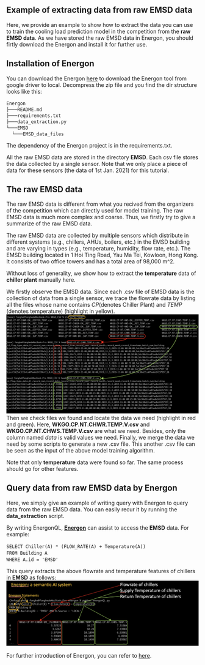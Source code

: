 ## Example of extracting data from raw EMSD data
Here, we provide an example to show how to extract the data you can use to train the cooling load prediction model in the competition from the **raw EMSD data**. As we have stored the raw EMSD data in Energon, you should firtly download the Energon and install it for further use.

## Installation of Energon
You can download the Energon [here][download2] to download the Energon tool from google driver to local. Decompress the zip file and you find the dir structure looks like this:
```
Energon
├───README.md
├───requirements.txt
├───data_extraction.py 
└───EMSD
  └───EMSD_data_files
```
The dependency of the Energon project is in the requirements.txt.

All the raw EMSD data are stored in the directory **EMSD**. Each csv file stores the data collected by a single sensor. Note that we only place a piece of data for these sensors (the data of 1st Jan. 2021) for this tutorial.

## The raw EMSD data
The raw EMSD data is different from what you recived from the organizers of the competition which can directly used for model training. The raw EMSD data is much more complex and coarse. Thus, we firstly try to give a summarize of the raw EMSD data.

The raw EMSD data are collected by multiple sensors which distribute in different systems (e.g., chillers, AHUs, boilers, etc.) in the EMSD building and are varying in types (e.g., temperature, humidity, flow rate, etc.). The EMSD building located in 1 Hoi Ting Road, Yau Ma Tei, Kowloon, Hong Kong. It consists of two office towers and has a total area of 98,000 m^2.

Without loss of generality, we show how to extract the **temperature** data of **chiller plant** manually here.

We firstly observe the EMSD data. Since each .csv file of EMSD data is the collection of data from a single sensor, we trace the flowrate data by listing all the files whose name contains *CP*(denotes Chiller Plant) and *TEMP* (denotes temperature) (highlight in yellow).
![image](https://github.com/fangger4396/energon_example/blob/main/img/emsd.png)
Then we check files we found and locate the data we need (highlight in red and green). Here, **WKGO.CP.NT.CHWR.TEMP.V.csv** and **WKGO.CP.NT.CHWS.TEMP.V.csv** are what we need. Besides, only the column named *data* is valid values we need.
Finally, we merge the data we need by some scripts to generate a new .csv file. This another .csv file can be seen as the input of the above model training algorithm.

Note that only **temperature** data were found so far. The same process should go for other features.

## Query data from raw EMSD data by Energon
Here, we simply give an example of writing query with Energon to query data from the raw EMSD data. You can easily recur it by running the **data_extraction** script.

By writing EnergonQL, [**Energon**][energon] can assist to access the **EMSD** data. For example:

`SELECT Chiller(A) * (FLOW_RATE(A) + Temperature(A))`\
`FROM Building A`\
`WHERE A.id = 'EMSD'`

This query extracts the above flowrate and temperature features of chillers in **EMSD** as follows:
![image](https://github.com/fangger4396/energon_example/blob/main/img/emsd2.png)

For further introduction of Energon, you can refer to [here][energon].


[genome]:https://github.com/buds-lab/the-building-data-genome-project
[brick]:https://brickschema.org/ontology/
[energon]:https://github.com/fangger4396/energon_example/blob/main/Energon.md
[download]:https://github.com/fangger4396/energon_example/blob/main/cement.md
[RF]:https://www.sciencedirect.com/science/article/pii/S0378778818311290
[LSTM]:https://www.sciencedirect.com/science/article/pii/S0306261917302921
[download2]:https://drive.google.com/file/d/19sGWnrKLrjlgX7xwI-b-a2QgN8AuFI6J/view?usp=sharing
